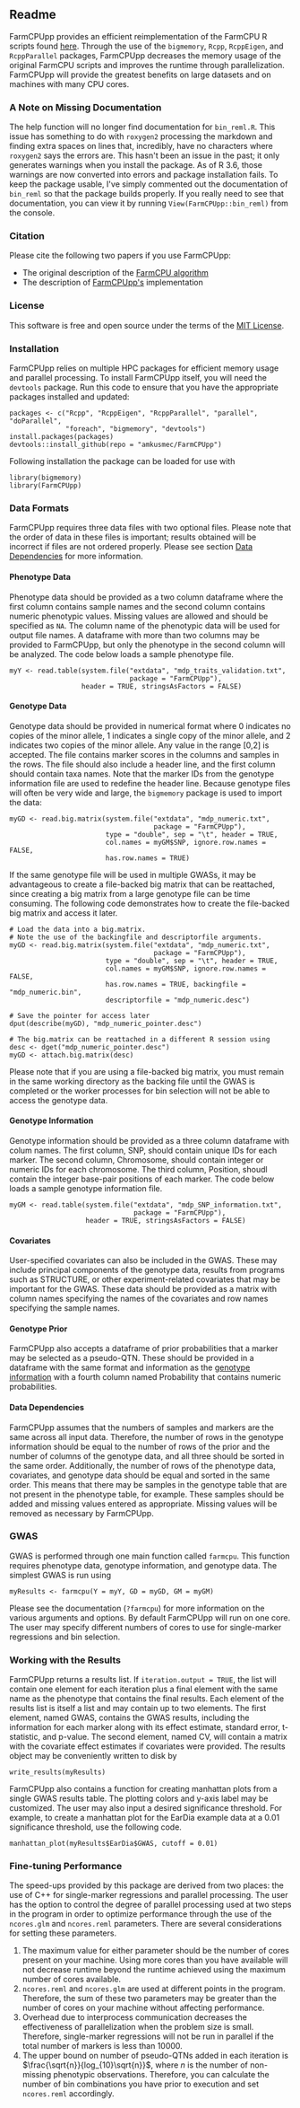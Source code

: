 ## Readme

FarmCPUpp provides an efficient reimplementation of the FarmCPU R scripts found [here](http://zzlab.net/FarmCPU/index.html). Through the use of the `bigmemory`, `Rcpp`, `RcppEigen`, and `RcppParallel` packages, FarmCPUpp decreases the memory usage of the original FarmCPU scripts and improves the runtime through parallelization. FarmCPUpp will provide the greatest benefits on large datasets and on machines with many CPU cores.

### A Note on Missing Documentation

The help function will no longer find documentation for `bin_reml.R`. This issue has
something to do with `roxygen2` processing the markdown and finding extra spaces 
on lines that, incredibly, have no characters where `roxygen2` says the errors are. 
This hasn't been an issue in the past; it only generates warnings when you install 
the package. As of R 3.6, those warnings are now converted into errors and package 
installation fails. To keep the package usable, I've simply commented out the 
documentation of `bin_reml` so that the package builds properly. If you really need 
to see that documentation, you can view it by running `View(FarmCPUpp::bin_reml)` 
from the console.

### Citation

Please cite the following two papers if you use FarmCPUpp:

- The original description of the [FarmCPU algorithm](http://journals.plos.org/plosgenetics/article?id=10.1371/journal.pgen.1005767)
- The description of [FarmCPUpp's](https://onlinelibrary.wiley.com/doi/full/10.1002/pld3.53) implementation

### License

This software is free and open source under the terms of the [MIT License](https://choosealicense.com/licenses/mit/#).

### Installation

FarmCPUpp relies on multiple HPC packages for efficient memory usage and parallel processing. To install FarmCPUpp itself, you will need the `devtools` package. Run this code to ensure that you have the appropriate packages installed and updated:

```
packages <- c("Rcpp", "RcppEigen", "RcppParallel", "parallel", "doParallel", 
              "foreach", "bigmemory", "devtools")
install.packages(packages)
devtools::install_github(repo = "amkusmec/FarmCPUpp")
```

Following installation the package can be loaded for use with

```
library(bigmemory)
library(FarmCPUpp)
```

### Data Formats

FarmCPUpp requires three data files with two optional files. Please note that the order of data in these files is important; results obtained will be incorrect if files are not ordered properly. Please see section [Data Dependencies](#data-dependencies) for more information.

#### Phenotype Data

Phenotype data should be provided as a two column dataframe where the first column contains sample names and the second column contains numeric phenotypic values. Missing values are allowed and should be specified as `NA`. The column name of the phenotypic data will be used for output file names. A dataframe with more than two columns may be provided to FarmCPUpp, but only the phenotype in the second column will be analyzed. The code below loads a sample phenotype file.

```
myY <- read.table(system.file("extdata", "mdp_traits_validation.txt",
                              package = "FarmCPUpp"),
                  header = TRUE, stringsAsFactors = FALSE)
```

#### Genotype Data

Genotype data should be provided in numerical format where 0 indicates no copies of the minor allele, 1 indicates a single copy of the minor allele, and 2 indicates two copies of the minor allele. Any value in the range [0,2] is accepted. The file contains marker scores in the columns and samples in the rows. The file should also include a header line, and the first column should contain taxa names. Note that the marker IDs from the genotype information file are used to redefine the header line. Because genotype files will often be very wide and large, the `bigmemory` package is used to import the data:

```
myGD <- read.big.matrix(system.file("extdata", "mdp_numeric.txt",
                                    package = "FarmCPUpp"),
                        type = "double", sep = "\t", header = TRUE,
                        col.names = myGM$SNP, ignore.row.names = FALSE,
                        has.row.names = TRUE)
```

If the same genotype file will be used in multiple GWASs, it may be advantageous to create a file-backed big matrix that can be reattached, since creating a big matrix from a large genotype file can be time consuming. The following code demonstrates how to create the file-backed big matrix and access it later.

```
# Load the data into a big.matrix.
# Note the use of the backingfile and descriptorfile arguments.
myGD <- read.big.matrix(system.file("extdata", "mdp_numeric.txt",
                                    package = "FarmCPUpp"),
                        type = "double", sep = "\t", header = TRUE,
                        col.names = myGM$SNP, ignore.row.names = FALSE,
                        has.row.names = TRUE, backingfile = "mdp_numeric.bin",
                        descriptorfile = "mdp_numeric.desc")

# Save the pointer for access later
dput(describe(myGD), "mdp_numeric_pointer.desc")

# The big.matrix can be reattached in a different R session using
desc <- dget("mdp_numeric_pointer.desc")
myGD <- attach.big.matrix(desc)
```

Please note that if you are using a file-backed big matrix, you must remain in the same working directory as the backing file until the GWAS is completed or the worker processes for bin selection will not be able to access the genotype data.

#### Genotype Information

Genotype information should be provided as a three column dataframe with colum names. The first column, SNP, should contain unique IDs for each marker. The second column, Chromosome, should contain integer or numeric IDs for each chromosome. The third column, Position, shoudl contain the integer base-pair positions of each marker. The code below loads a sample genotype information file.

```
myGM <- read.table(system.file("extdata", "mdp_SNP_information.txt",
                               package = "FarmCPUpp"),
                   header = TRUE, stringsAsFactors = FALSE)
```

#### Covariates

User-specified covariates can also be included in the GWAS. These may include principal components of the genotype data, results from programs such as STRUCTURE, or other experiment-related covariates that may be important for the GWAS. These data should be provided as a matrix with column names specifying the names of the covariates and row names specifying the sample names.

#### Genotype Prior

FarmCPUpp also accepts a dataframe of prior probabilities that a marker may be selected as a pseudo-QTN. These should be provided in a dataframe with the same format and information as the [genotype information](#genotype-information) with a fourth column named Probability that contains numeric probabilities.

#### Data Dependencies

FarmCPUpp assumes that the numbers of samples and markers are the same across all input data. Therefore, the number of rows in the genotype information should be equal to the number of rows of the prior and the number of columns of the genotype data, and all three should be sorted in the same order. Additionally, the number of rows of the phenotype data, covariates, and genotype data should be equal and sorted in the same order. This means that there may be samples in the genotype table that are not present in the phenotype table, for example. These samples should be added and missing values entered as appropriate. Missing values will be removed as necessary by FarmCPUpp.

### GWAS

GWAS is performed through one main function called `farmcpu`. This function requires phenotype data, genotype information, and genotype data. The simplest GWAS is run using

```
myResults <- farmcpu(Y = myY, GD = myGD, GM = myGM)
```

Please see the documentation (`?farmcpu`) for more information on the various arguments and options. By default FarmCPUpp will run on one core. The user may specify different numbers of cores to use for single-marker regressions and bin selection.

### Working with the Results

FarmCPUpp returns a results list. If `iteration.output = TRUE`, the list will contain one element for each iteration plus a final element with the same name as the phenotype that contains the final results. Each element of the results list is itself a list and may contain up to two elements. The first element, named GWAS, contains the GWAS results, including the information for each marker along with its effect estimate, standard error, t-statistic, and p-value. The second element, named CV, will contain a matrix with the covariate effect estimates if covariates were provided. The results object may be conveniently written to disk by

```
write_results(myResults)
```

FarmCPUpp also contains a function for creating manhattan plots from a single GWAS results table. The plotting colors and y-axis label may be customized. The user may also input a desired significance threshold. For example, to create a manhattan plot for the EarDia example data at a 0.01 significance threshold, use the following code.

```
manhattan_plot(myResults$EarDia$GWAS, cutoff = 0.01)
```

### Fine-tuning Performance

The speed-ups provided by this package are derived from two places: the use of C++ for single-marker regressions and parallel processing. The user has the option to control the degree of parallel processing used at two steps in the program in order to optimize performance through the use of the `ncores.glm` and `ncores.reml` parameters. There are several considerations for setting these parameters.

1. The maximum value for either parameter should be the number of cores present on your machine. Using more cores than you have available will not decrease runtime beyond the runtime achieved using the maximum number of cores available.
2. `ncores.reml` and `ncores.glm` are used at different points in the program. Therefore, the sum of these two parameters may be greater than the number of cores on your machine without affecting performance.
3. Overhead due to interprocess communication decreases the effectiveness of parallelization when the problem size is small. Therefore, single-marker regressions will not be run in parallel if the total number of markers is less than 10000.
4. The upper bound on number of pseudo-QTNs added in each iteration is $\frac{\sqrt{n}}{log_{10}\sqrt{n}}$, where $n$ is the number of non-missing phenotypic observations. Therefore, you can calculate the number of bin combinations you have prior to execution and set `ncores.reml` accordingly.
